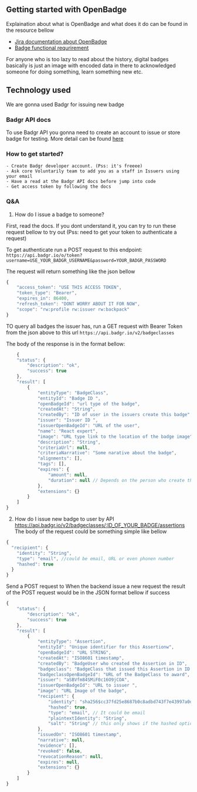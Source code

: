 ## Getting started with OpenBadge

Explaination about what is OpenBadge and what does it do can be found in the resource bellow
 
  - [Jira documentation about OpenBadge](https://voluntarily.atlassian.net/wiki/spaces/VP/pages/41910278/Background+information)
  - [Badge functional requrirement](https://voluntarily.atlassian.net/wiki/spaces/VP/pages/41910360/Voluntarily+badge+features)

For anyone who is too lazy to read about the history, digital badges basically is just an image with encoded data in there to acknowledged someone for doing something, learn something new etc.

## Technology used

We are gonna used Badgr for issuing new badge

### Badgr API docs

To use Badgr API  you gonna need to create an account to issue or store badge for testing. More detail can be found [here](https://api.badgr.io/docs/v2)

### How to get started? 

    - Create Badgr developer account. (Pss: it's freeee)
    - Ask core Voluntarily team to add you as a staff in Issuers using your email
    - Have a read at the Badgr API docs before jump into code
    - Get access token by following the docs

### Q&A

1. How do I issue a badge to someone?
    
First, read the docs. If you dont understand it, you can try to run these request bellow to try out (Pss: need to get your token to authenticate a request)

To get authenticate run a POST request to this endpoint: ```https://api.badgr.io/o/token?username=USE_YOUR_BADGR_USERNAME&password=YOUR_BADGR_PASSWORD```

The request will return something like the json bellow

```javascript
{
    "access_token": "USE THIS ACCESS TOKEN",
    "token_type": "Bearer",
    "expires_in": 86400,
    "refresh_token": "DONT WORRY ABOUT IT FOR NOW",
    "scope": "rw:profile rw:issuer rw:backpack"
}
```

TO query all badges the issuer has, run a GET request with Bearer Token from the json above to this url ```https://api.badgr.io/v2/badgeclasses```

The body of the response is in the format bellow:

```javascript
    {
    "status": {
        "description": "ok",
        "success": true
    },
    "result": [
        {
            "entityType": "BadgeClass",
            "entityId": "Badge ID ",
            "openBadgeId": "url type of the badge",
            "createdAt": "String",
            "createdBy": "ID of user in the issuers create this badge",
            "issuer": "Issuer ID ",
            "issuerOpenBadgeId": "URL of the user",
            "name": "React expert",
            "image": "URL type link to the location of the badge image",
            "description": "String",
            "criteriaUrl": null,
            "criteriaNarrative": "Some narative about the badge",
            "alignments": [],
            "tags": [],
            "expires": {
                "amount": null, 
                "duration": null // Depends on the person who create this badge
            },
            "extensions": {}
        }
    ]
}
```

2. How do I issue new badge to user by API https://api.badgr.io/v2/badgeclasses/:ID_OF_YOUR_BADGE/assertions
The body of the request could be something simple like bellow 
```javascript
{
  "recipient": {
    "identity": "String", 
    "type": "email", //could be email, URL or even phonen number
    "hashed": true
  }
}
```

Send a POST request to 
When the backend issue a new request the result of the POST request would be in the JSON format bellow if success


```javascript
{
    "status": {
        "description": "ok",
        "success": true
    },
    "result": [
        {
            "entityType": "Assertion",
            "entityId": "Unique identifier for this Assertionw",
            "openBadgeId": "URL STRING",
            "createdAt": "ISO8601 timestamp",
            "createdBy": "BadgeUser who created the Assertion in ID",
            "badgeclass": "BadgeClass that issued this Assertion in ID hash value",
            "badgeclassOpenBadgeId": "URL of the BadgeClass to award",
            "issuer": "aSBVfm84SMiF0c16O9jCOA",
            "issuerOpenBadgeId": "URL to issuer ",
            "image": "URL Image of the badge",
            "recipient": {
                "identity": "sha256$cc37fd25e8687b0c8adbd743f7e43997a0d5eb279b5eea11b7d5787f7b0f5842",
                "hashed": true, 
                "type": "email", // It could be email 
                "plaintextIdentity": "String",
                "salt": "String" // this only shows if the hashed option enabled
            },
            "issuedOn": "ISO8601 timestamp",
            "narrative": null,
            "evidence": [],
            "revoked": false,
            "revocationReason": null,
            "expires": null,
            "extensions": {}
        }
    ]
}
```